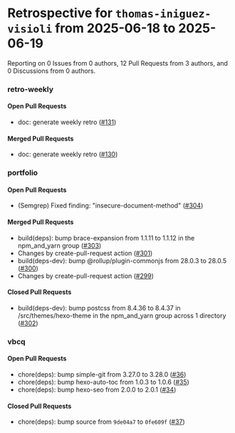 # Retrospective for `thomas-iniguez-visioli` from 2025-06-18 to 2025-06-19

Reporting on 0 Issues from 0 authors, 12 Pull Requests from 3 authors, and 0 Discussions from 0 authors.


### retro-weekly

#### Open Pull Requests

- doc: generate weekly retro ([#131](https://github.com/thomas-iniguez-visioli/retro-weekly/pull/131))

#### Merged Pull Requests

- doc: generate weekly retro ([#130](https://github.com/thomas-iniguez-visioli/retro-weekly/pull/130))

### portfolio

#### Open Pull Requests

- (Semgrep) Fixed finding: "insecure-document-method" ([#304](https://github.com/thomas-iniguez-visioli/portfolio/pull/304))

#### Merged Pull Requests

- build(deps): bump brace-expansion from 1.1.11 to 1.1.12 in the npm_and_yarn group ([#303](https://github.com/thomas-iniguez-visioli/portfolio/pull/303))
- Changes by create-pull-request action ([#301](https://github.com/thomas-iniguez-visioli/portfolio/pull/301))
- build(deps-dev): bump @rollup/plugin-commonjs from 28.0.3 to 28.0.5 ([#300](https://github.com/thomas-iniguez-visioli/portfolio/pull/300))
- Changes by create-pull-request action ([#299](https://github.com/thomas-iniguez-visioli/portfolio/pull/299))

#### Closed Pull Requests

- build(deps-dev): bump postcss from 8.4.36 to 8.4.37 in /src/themes/hexo-theme in the npm_and_yarn group across 1 directory ([#302](https://github.com/thomas-iniguez-visioli/portfolio/pull/302))

### vbcq

#### Open Pull Requests

- chore(deps): bump simple-git from 3.27.0 to 3.28.0 ([#36](https://github.com/thomas-iniguez-visioli/vbcq/pull/36))
- chore(deps): bump hexo-auto-toc from 1.0.3 to 1.0.6 ([#35](https://github.com/thomas-iniguez-visioli/vbcq/pull/35))
- chore(deps): bump hexo-seo from 2.0.0 to 2.0.1 ([#34](https://github.com/thomas-iniguez-visioli/vbcq/pull/34))

#### Closed Pull Requests

- chore(deps): bump source from `9de04a7` to `0fe609f` ([#37](https://github.com/thomas-iniguez-visioli/vbcq/pull/37))